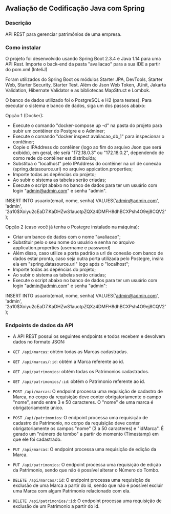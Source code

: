 ## Avaliação de Codificação Java com Spring
 
### Descrição

API REST para gerenciar patrimônios de uma empresa.

### Como instalar

O projeto foi desenvolvido usando Spring Boot 2.3.4 e Java 1.14 para uma API Rest.
Importe o back-end da pasta "avaliacao" para a sua IDE a partir do pom.xml (InteliJ)

Foram utilizados do Spring Boot os módulos Starter JPA, DevTools, Starter Web, Starter Security, Starter Test.
Além do Json Web Token, JUnit, Jakarta Validation, Hibernate Validator e as bibliotecas MapStruct e Lombok.

O banco de dados utilizado foi o PostgreSQL e H2 (para testes). 
Para executar o sistema e banco de dados, siga um dos passos abaixo:

Opção 1 (Docker):
 - Execute o comando "docker-compose up -d" na pasta do projeto para subir um contêiner do Postgre e o Adminer;
 - Execute o comando "docker inspect avaliacao_db_1" para inspecionar o contêiner;
 - Copie o IPAddress do contêiner (logo ao fim do arquivo Json que será exibido),
    em geral, ele seŕá "172.18.0.3" ou "172.18.0.2", dependendo de como rede do contêiner est distribuída;
 - Substitua o "localhost" pelo IPAddress do ocntẽiner na url de conexão (spring.datasource.url) no arquivo appication.properties;
 - Importe todas as depências do projeto;
 - Ao subir o sistema as tabelas serão criadas;
 - Execute o script abaixo no banco de dados para ter um usuário com login "admin@admin.com" e senha "admin".

  INSERT INTO usuario(email, nome, senha) VALUES('admin@admin.com', 'admin', '$2a$10$Xoiyu2cEaD7.KaDHZwS1auotpZQXz4DMFH8dhBCXPsh4O9ej8CQV2');

Opção 2 (caso você já tenha o Postegre instalado na máquina):
 - Criar um banco de dados com o nome "avaliacao";
 - Substituir pelo o seu nome do usuário e senha no arquivo application.properties (username e password)
 - Além disso, caso utilize a porta padrão a url de conexão com banco de dados estar pronta, 
      caso seja outra porta utilizada pelo Postegre, insira ela em "spring.datasource.url" logo após o "localhost";
 - Importe todas as depências do projeto;
 - Ao subir o sistema as tabelas serão criadas;
 - Execute o script abaixo no banco de dados para ter um usuário com login "admin@admin.com" e senha "admin":

  INSERT INTO usuario(email, nome, senha) VALUES('admin@admin.com', 'admin', '$2a$10$Xoiyu2cEaD7.KaDHZwS1auotpZQXz4DMFH8dhBCXPsh4O9ej8CQV2');
 
### Endpoints de dados da API
 
- A API REST possui os seguintes endpoints e todos recebem e devolvem dados no formato JSON:
 - `GET /api/marcas`: obtém todas as Marcas cadastradas.
 - `GET /api/marcas/:id`: obtém a Marca referente ao id.
 - `GET /api/patrimonios`: obtém todas os Patrimonios cadastrados.
 - `GET /api/patrimonios/:id`: obtém o Patrimonio referente ao id.
 
 - `POST /api/marcas`: O endpoint processa uma requisição de cadastro de Marca, 
    no corpo da requisição deve conter obrigatoriamente o campo "nome", sendo entre 3 e 50 caracteres.
    O "nome" de uma marca é obrigatoriamente único.
 - `POST /api/patrimonios`: O endpoint processa uma requisição de cadastro de Patrimonio,
    no corpo da requisição deve conter obrigatoriamente os campos "nome" (3 a 50 caracteres) e "idMarca".
    É gerado um "número de tombo" a partir do momento (Timestamp) em que ele foi cadastrado.
 
 - `PUT /api/marcas`: O endpoint processa uma requisição de edição da Marca.
 - `PUT /api/patrimonios`: O endpoint processa uma requisição de edição da Patrimonio, 
    sendo que não é possível alterar o Número do Tombo.
 
 - `DELETE /api/marcas/:id`: O endpoint processa uma requisição de exclusão de uma Marca a partir do id,
    sendo que não é possível excluir uma Marca com algum Patrimonio relacionado com ela.
 - `DELETE /api/patrimonios/:id`:  O endpoint processa uma requisição de exclusão de um Patrimonio a partir do id.
